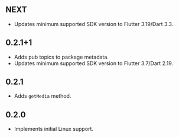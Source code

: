 ## NEXT

- Updates minimum supported SDK version to Flutter 3.19/Dart 3.3.

## 0.2.1+1

- Adds pub topics to package metadata.
- Updates minimum supported SDK version to Flutter 3.7/Dart 2.19.

## 0.2.1

- Adds `getMedia` method.

## 0.2.0

- Implements initial Linux support.
